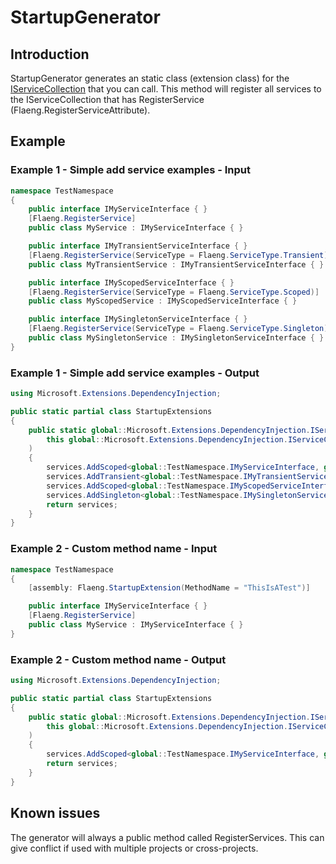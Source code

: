 # StartupGenerator

## Introduction

StartupGenerator generates an static class (extension class) for the [IServiceCollection](https://learn.microsoft.com/en-us/dotnet/api/microsoft.extensions.dependencyinjection.iservicecollection) that you can call. This method will register all services to the IServiceCollection that has RegisterService (Flaeng.RegisterServiceAttribute).

## Example

### Example 1 - Simple add service examples - Input

```csharp
namespace TestNamespace
{
    public interface IMyServiceInterface { }
    [Flaeng.RegisterService]
    public class MyService : IMyServiceInterface { }

    public interface IMyTransientServiceInterface { }
    [Flaeng.RegisterService(ServiceType = Flaeng.ServiceType.Transient)]
    public class MyTransientService : IMyTransientServiceInterface { }

    public interface IMyScopedServiceInterface { }
    [Flaeng.RegisterService(ServiceType = Flaeng.ServiceType.Scoped)]
    public class MyScopedService : IMyScopedServiceInterface { }

    public interface IMySingletonServiceInterface { }
    [Flaeng.RegisterService(ServiceType = Flaeng.ServiceType.Singleton)]
    public class MySingletonService : IMySingletonServiceInterface { }
}
```

### Example 1 - Simple add service examples - Output

```csharp
using Microsoft.Extensions.DependencyInjection;

public static partial class StartupExtensions
{
    public static global::Microsoft.Extensions.DependencyInjection.IServiceCollection RegisterServices(
        this global::Microsoft.Extensions.DependencyInjection.IServiceCollection services
    )
    {
        services.AddScoped<global::TestNamespace.IMyServiceInterface, global::TestNamespace.MyService>();
        services.AddTransient<global::TestNamespace.IMyTransientServiceInterface, global::TestNamespace.MyTransientService>();
        services.AddScoped<global::TestNamespace.IMyScopedServiceInterface, global::TestNamespace.MyScopedService>();
        services.AddSingleton<global::TestNamespace.IMySingletonServiceInterface, global::TestNamespace.MySingletonService>();
        return services;
    }
}
```

### Example 2 - Custom method name - Input

```csharp
namespace TestNamespace
{
    [assembly: Flaeng.StartupExtension(MethodName = "ThisIsATest")]

    public interface IMyServiceInterface { }
    [Flaeng.RegisterService]
    public class MyService : IMyServiceInterface { }
}
```

### Example 2 - Custom method name - Output

```csharp
using Microsoft.Extensions.DependencyInjection;

public static partial class StartupExtensions
{
    public static global::Microsoft.Extensions.DependencyInjection.IServiceCollection ThisIsATest(
        this global::Microsoft.Extensions.DependencyInjection.IServiceCollection services
    )
    {
        services.AddScoped<global::TestNamespace.IMyServiceInterface, global::TestNamespace.MyService>();
        return services;
    }
}
```

## Known issues

The generator will always a public method called RegisterServices. This can give conflict if used with multiple projects or cross-projects.